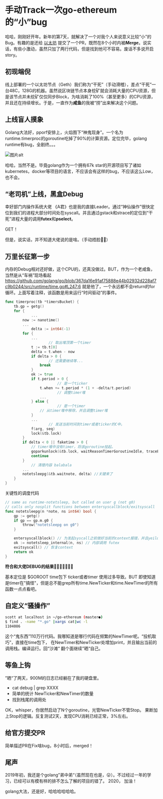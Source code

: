 # 手动Track一次go-ethereum的“小”bug

哈哈，刚刚好开年。新年的第7天，就解决了一个对我个人来说意义比较“小”的Bug。有趣的是还给 [以太坊](https://github.com/ethereum/go-ethereum) 提交了一个PR，既然在8个小时内被***Merge***。说实话，有些小激动，虽然只加了两行代码，但是找到他可不容易。废话不多说开启story。

## 初现端倪

线上部署的一个以太坊节点（Geth）我们称为“干死”（手动滑稽），差点“干死”一台48C，128G的机器。虽然说区块链节点本身挖矿就会消耗大量的CPU资源，但是该节点并未挖矿仅仅同步Block，为啥消耗了100%（甚至更多）的CPU资源，并且还在持续增长。于是，一直作为**咸鱼**的我被“捞”出来解决这个问题。

## 上线盲人摸象

Golang大法好，pporf安排上，火焰图下“神鬼现身”。一个名为runtime.timerproc的goroutine吃掉了90%的计算资源。定位完毕，golang runtime有bug，全剧终。。。

![图片alt](https://timgsa.baidu.com/timg?image&quality=80&size=b9999_10000&sec=1578477279891&di=f552a5dcf524a262092989db8b8e5f8b&imgtype=jpg&src=http%3A%2F%2Fimg4.imgtn.bdimg.com%2Fit%2Fu%3D1218938014%2C1025602925%26fm%3D214%26gp%3D0.jpg)

哈哈，当然不是。毕竟golang作为一个拥有67k star的开源项目写了诸如kubernetes，docker等项目的语言，不应该会有这样的bug，不应该这么Low，也不会。

## “老司机”上线，黑盒Debug

幸好部门内操作系统大佬 《A君》也是我的直接Leader。通过“神仙操作”很快定位到我们的进程大部分时间处在syscall。并且通过gstack和strace的定位到“干死”进程大量的调用**futex**和**pselect**。

GET！

但是，说实话，并不知道大佬说的是啥。（手动捂脸🤦‍♂️）

## 万里长征第一步

内存的Debug相对还好做，这个CPU的，还真没做过。BUT，作为一个老咸鱼，当然是从“车祸”现场看起 https://github.com/golang/go/blob/367da16e91af75888e44b02932d228af7c9b0244/src/runtime/time.go#L247:6 就是他了，一个永远都不会return的for循环。上面写着注释，该函数是用来运行“时间驱动”的事件。

```go
func timerproc(tb *timersBucket) {
	tb.gp = getg()
	for {
    		...
		now := nanotime()
		...
    		delta := int64(-1)
		for {
			...
            		// 取出堆顶第一个timer
			t := tb.t[0]
			delta = t.when - now
			if delta > 0 {
                	// 还需要继续等...
				break
			}
			ok := true
			if t.period > 0 {
                		// 是一个ticker
				t.when += t.period * (1 + -delta/t.period)
                		// 调整timer堆
				...
			} else {
                		// 是一个timer
				// 从timer堆中移除，并且调整timer堆
			}
			...
            		// 发送当前时间到timer或者ticker的C中。
			f(arg, seq)
			lock(&tb.lock)
		}
		if delta < 0 || faketime > 0 {
			// timer堆中没有timer，将该goroutine挂起。
			goparkunlock(&tb.lock, waitReasonTimerGoroutineIdle, traceEvGoBlock, 1)
			continue
		}
        	// 清理内容 balabala
		...
		notetsleepg(&tb.waitnote, delta) //关键来了
	}
}

```

关键性的调度代码

```go
// same as runtime·notetsleep, but called on user g (not g0)
// calls only nosplit functions between entersyscallblock/exitsyscall
func notetsleepg(n *note, ns int64) bool {
	gp := getg()
	if gp == gp.m.g0 {
		throw("notetsleepg on g0")
	}

	entersyscallblock() // 为发起syscall之前做好当前的context报错，并且yeild P 
	ok := notetsleep_internal(n, ns) // 内部调用 futex
	exitsyscall() // 恢复context
	return ok
}
```

**符合和大佬DEBUG的结果🎉🎉🎉🎉🎉🎉🎉**

基本定位是 $GOROOT time包下 ticker或者timer 使用过多导致。BUT 即使知道是timer在"搞怪"，但是总不能grep所有time.NewTicker和time.NewTimer的所有函数一点点看吧。

## 自定义“骚操作”

```bash
scott at localhost in ~/go-ethereum (master●)
$ find . -name "*.go" |xargs cat|wc -l
1104086
```

这个“鬼东西”110万行代码。我哪知道是哪行代码在频繁的NewTimer呢。“投机取巧”，直接在time包下， 在NewTimer和NewTicker处增加print，并且输出当前的调用栈。编译运行。回“沙滩“ 翻个面继续”晒“自己。

## 等**鱼**上钩

”晒“了两天，900M的日志已经躺在了我的硬盘里。

- cat debug | grep XXXX 
- 简单的统计 NewTicker和NewTimer的数量
- 找到栈尾的调用处

OK，whisper，你居然启动了N个goroutine，光管NewTicker不管Stop。 果断加上Stop的逻辑。反复测试2天，发现CPU消耗已经正常，3%左右。

## 给官方提交PR

简单描述PR在Fix啥bug，8小时后，merged！

## 尾声

2019年初，我还是个golang”弟中弟“（虽然现在也是，😛）。不过经过一年的学习，已经可以有模有样的排不怎么了解的项目的错了。 2020， 加油！

golang大法，还是好，哈哈哈哈哈哈。
